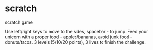 # scratch
scratch game

Use left/right keys to move to the sides, spacebar - to jump. Feed your unicorn with a proper food - apples/bananas, avoid junk food - donuts/tacos. 3 levels (5/10/20 points), 3 lives to finish the challenge.
